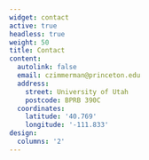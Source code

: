 ```yaml
---
widget: contact
active: true
headless: true
weight: 50
title: Contact
content:
  autolink: false
  email: czimmerman@princeton.edu
  address:
    street: University of Utah
    postcode: BPRB 390C
  coordinates:
    latitude: '40.769'
    longitude: '-111.833'
design:
  columns: '2'
---
```

